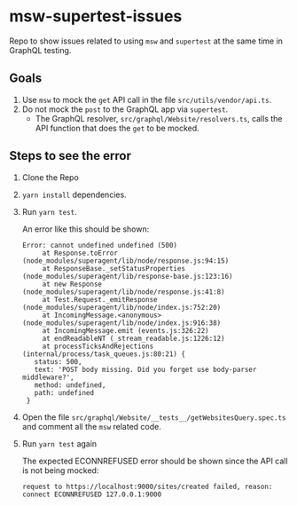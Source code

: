 # msw-supertest-issues

Repo to show issues related to using `msw` and `supertest` at the same time in GraphQL testing.

## Goals

1. Use `msw` to mock the `get` API call in the file `src/utils/vendor/api.ts`.
1. Do not mock the `post` to the GraphQL app via `supertest`.
   - The GraphQL resolver, `src/graphql/Website/resolvers.ts`, calls the API function that does the `get` to be mocked.

## Steps to see the error

1. Clone the Repo
1. `yarn install` dependencies.
1. Run `yarn test`.

   An error like this should be shown:

   ```text
   Error: cannot undefined undefined (500)
        at Response.toError (node_modules/superagent/lib/node/response.js:94:15)
        at ResponseBase._setStatusProperties (node_modules/superagent/lib/response-base.js:123:16)
        at new Response (node_modules/superagent/lib/node/response.js:41:8)
        at Test.Request._emitResponse (node_modules/superagent/lib/node/index.js:752:20)
        at IncomingMessage.<anonymous> (node_modules/superagent/lib/node/index.js:916:38)
        at IncomingMessage.emit (events.js:326:22)
        at endReadableNT (_stream_readable.js:1226:12)
        at processTicksAndRejections (internal/process/task_queues.js:80:21) {
      status: 500,
      text: 'POST body missing. Did you forget use body-parser middleware?',
      method: undefined,
      path: undefined
    }
   ```

1. Open the file `src/graphql/Website/__tests__/getWebsitesQuery.spec.ts` and comment all the `msw` related code.
1. Run `yarn test` again

   The expected ECONNREFUSED error should be shown since the API call is not being mocked:

   ```text
   request to https://localhost:9000/sites/created failed, reason: connect ECONNREFUSED 127.0.0.1:9000
   ```
